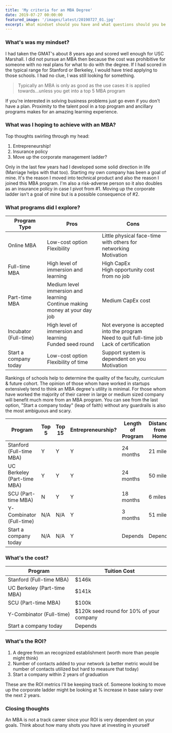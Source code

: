 ```yaml
---
title: 'My criteria for an MBA Degree'
date: 2019-07-27 00:00:00
featured_image: '/images/latest/20190727_01.jpg'
excerpt: What mindset should you have and what questions should you be asking yourself before you pursuit a Masters of Business degree?
---
```


### What's was my mindset?
I had taken the GMAT's about 8 years ago and scored well enough for USC Marshall. I did not pursue an MBA then because the cost was prohibitive for someone with no real plans for what to do with the degree. If I had scored in the typical range for Stanford or Berkeley, I would have tried applying to those schools. I had no clue, I was still looking for something.

> Typically an MBA is only as good as the use cases it is applied towards...unless you get into a top 5 MBA program

If you're interested in solving business problems just go even if you don't have a plan. Proximity to the talent pool in a top program and ancillary programs makes for an amazing learning experience.

### What was I hoping to achieve with an MBA?
Top thoughts swirling through my head:
1. Entrepreneurship!
2. Insurance policy
3. Move up the corporate management ladder?

Only in the last few years had I developed some solid direction in life (Marriage helps with that too). Starting my own company has been a goal of mine. It's the reason I moved into technical product and also the reason I joined this MBA program. I'm also a risk-adverse person so it also doubles as an insurance policy in case I pivot from #1. Moving up the corporate ladder isn't a goal of mine but is a possible consequence of #2.   

### What programs did I explore?
| Program Type | Pros | Cons |
|--------------|------|------|
| Online MBA | Low-cost option<br>Flexibility	|	Little physical face-time with others for networking<br>Motivation |
| Full-time MBA | High level of immersion and learning | High CapEx<br>High opportunity cost from no job |
| Part-time MBA | Medium level immersion and learning<br>Continue making money at your day job | Medium CapEx cost |
| Incubator (Full-time) | High level of immersion and learning<br>Funded seed round | Not everyone is accepted into the program<br>Need to quit full-time job<br>Lack of certification |
| Start a company today	| Low-cost option<br>Flexibility of time | Support system is dependent on you<br>Motivation |

Rankings of schools help to determine the quality of the faculty, curriculum & future cohort. The opinion of those whom have worked in startups extensively tend to think an MBA degree's utility is minimal. For those whom have worked the majority of their career in large or medium sized company will benefit much more from an MBA program. You can see from the last option, "Start a company today" (leap of faith) without any guardrails is also the most ambiguous and scary.

| Program | Top 5 | Top 15 | Entrepreneurship? | Length of Program | Distance from Home |
|---------|-------|--------|-------------------|-------------------|--------------------|
| Stanford (Full-time MBA) | Y	|	Y |	Y	|	24 months | 21 miles |
| UC Berkeley (Part-time MBA) | Y | Y | Y | 24 months | 50 miles |
| SCU (Part-time MBA) | N | Y | Y | 18 months | 6 miles |
| Y-Combinator (Full-time) | N/A | N/A | Y | 3 months | 51 miles |
| Start a company today	| N/A | N/A | Y | Depends | Depends |

### What's the cost?
| Program |	Tuition Cost |
|---------|--------------|
| Stanford (Full-time MBA) | $146k |
| UC Berkeley (Part-time MBA) | $141k |
| SCU (Part-time MBA)	| $100k |
| Y-Combinator (Full-time)| $120k seed round for 10% of your company |
| Start a company today	| Depends |

### What's the ROI?
1. A degree from an recognized establishment (worth more than people might think)
2. Number of contacts added to your network (a better metric would be number of contacts utilized but hard to measure that today)
3. Start a company within 2 years of graduation

These are the ROI metrics I'll be keeping track of. Someone looking to move up the corporate ladder might be looking at % increase in base salary over the next 2 years.

### Closing thoughts
An MBA is not a track career since your ROI is very dependent on your goals. Think about how many shots you have at investing in yourself   
